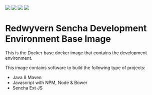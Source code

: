 ![](https://img.shields.io/docker/stars/redwyvern/ubuntu-devenv-base.svg)
![](https://img.shields.io/docker/pulls/redwyvern/ubuntu-devenv-base.svg)
![](https://img.shields.io/docker/automated/redwyvern/ubuntu-devenv-base.svg)
[![](https://images.microbadger.com/badges/image/redwyvern/ubuntu-devenv-base.svg)](https://microbadger.com/images/redwyvern/ubuntu-devenv-base "Get your own image badge on microbadger.com")

Redwyvern Sencha Development Environment Base Image 
===================================================

This is the Docker base docker image that contains the development environment.

This image contains software to build the following type of projects:
* Java 8 Maven
* Javascript with NPM, Node & Bower
* Sencha Ext JS
